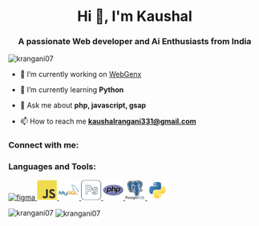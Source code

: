 <h1 align="center">Hi 👋, I'm Kaushal</h1>
<h3 align="center">A passionate Web developer and Ai Enthusiasts from India</h3>

<p align="left"> <img src="https://komarev.com/ghpvc/?username=krangani07&label=Profile%20views&color=0e75b6&style=flat" alt="krangani07" /> </p>

<!--<p align="left"> <a href="https://github.com/ryo-ma/github-profile-trophy"><img src="https://github-profile-trophy.vercel.app/?username=krangani07" alt="krangani07" /></a> </p>-->

- 🔭 I’m currently working on [WebGenx](https://github.com/krangani07/WebGenX)

- 🌱 I’m currently learning **Python**

- 💬 Ask me about **php, javascript, gsap**

- 📫 How to reach me **kaushalrangani331@gmail.com**

<h3 align="left">Connect with me:</h3>
<p align="left">
</p>

<h3 align="left">Languages and Tools:</h3>
<p align="left"> <a href="https://www.figma.com/" target="_blank" rel="noreferrer"> <img src="https://www.vectorlogo.zone/logos/figma/figma-icon.svg" alt="figma" width="40" height="40"/> </a> <a href="https://developer.mozilla.org/en-US/docs/Web/JavaScript" target="_blank" rel="noreferrer"> <img src="https://raw.githubusercontent.com/devicons/devicon/master/icons/javascript/javascript-original.svg" alt="javascript" width="40" height="40"/> </a> <a href="https://www.mysql.com/" target="_blank" rel="noreferrer"> <img src="https://raw.githubusercontent.com/devicons/devicon/master/icons/mysql/mysql-original-wordmark.svg" alt="mysql" width="40" height="40"/> </a> <a href="https://www.photoshop.com/en" target="_blank" rel="noreferrer"> <img src="https://raw.githubusercontent.com/devicons/devicon/master/icons/photoshop/photoshop-line.svg" alt="photoshop" width="40" height="40"/> </a> <a href="https://www.php.net" target="_blank" rel="noreferrer"> <img src="https://raw.githubusercontent.com/devicons/devicon/master/icons/php/php-original.svg" alt="php" width="40" height="40"/> </a> <a href="https://www.postgresql.org" target="_blank" rel="noreferrer"> <img src="https://raw.githubusercontent.com/devicons/devicon/master/icons/postgresql/postgresql-original-wordmark.svg" alt="postgresql" width="40" height="40"/> </a> <a href="https://www.python.org" target="_blank" rel="noreferrer"> <img src="https://raw.githubusercontent.com/devicons/devicon/master/icons/python/python-original.svg" alt="python" width="40" height="40"/> </a> </p>

<p><img align="left" src="https://github-readme-stats.vercel.app/api/top-langs?username=krangani07&show_icons=true&locale=en&layout=compact" alt="krangani07" /></p>

<p>&nbsp;<img align="center" src="https://github-readme-stats.vercel.app/api?username=krangani07&show_icons=true&locale=en" alt="krangani07" /></p>

